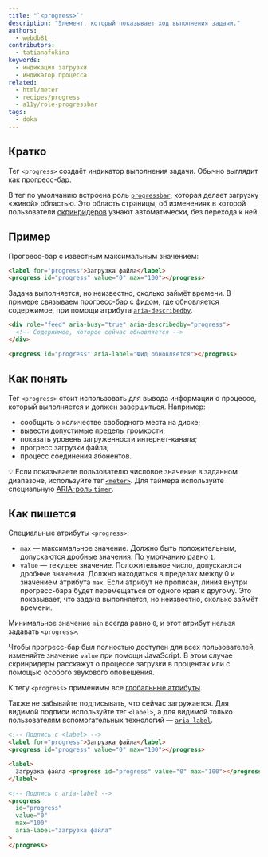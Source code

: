 ```yaml
---
title: "`<progress>`"
description: "Элемент, который показывает ход выполнения задачи."
authors:
  - webdb81
contributors:
  - tatianafokina
keywords:
  - индикация загрузки
  - индикатор процесса
related:
  - html/meter
  - recipes/progress
  - a11y/role-progressbar
tags:
  - doka
---
```


## Кратко

Тег `<progress>` создаёт индикатор выполнения задачи. Обычно выглядит как прогресс-бар.

В тег по умолчанию встроена роль [`progressbar`](/a11y/role-progressbar/), которая делает загрузку «живой» областью. Это область страницы, об изменениях в которой пользователи [скринридеров](/a11y/screenreaders/) узнают автоматически, без перехода к ней.

## Пример

Прогресс-бар с известным максимальным значением:

```html
<label for="progress">Загрузка файла</label>
<progress id="progress" value="0" max="100"></progress>
```

Задача выполняется, но неизвестно, сколько займёт времени. В примере связываем прогресс-бар с фидом, где обновляется содержимое, при помощи атрибута [`aria-describedby`](/a11y/aria-describedby/).

```html
<div role="feed" aria-busy="true" aria-describedby="progress">
  <!-- Содержимое, которое сейчас обновляется -->
</div>

<progress id="progress" aria-label="Фид обновляется"></progress>
```

## Как понять

Тег `<progress>` стоит использовать для вывода информации о процессе, который выполняется и должен завершиться. Например:

- сообщить о количестве свободного места на диске;
- вывести допустимые пределы громкости;
- показать уровень загруженности интернет-канала;
- прогресс загрузки файла;
- процесс соединения абонентов.

<aside>

💡 Если показываете пользователю числовое значение в заданном диапазоне, используйте тег [`<meter>`](/html/meter/). Для таймера используйте специальную [ARIA-роль `timer`](/a11y/role-timer/).

</aside>

## Как пишется

Специальные атрибуты `<progress>`:

- `max` — максимальное значение. Должно быть положительным, допускаются дробные значения. По умолчанию равно `1`.
- `value` — текущее значение. Положительное число, допускаются дробные значения. Должно находиться в пределах между 0 и значением атрибута `max`. Если атрибут не прописан, линия внутри прогресс-бара будет перемещаться от одного края к другому. Это показывает, что задача выполняется, но неизвестно, сколько займёт времени.

Минимальное значение `min` всегда равно `0`, и этот атрибут нельзя задавать `<progress>`.

Чтобы прогресс-бар был полностью доступен для всех пользователей, изменяйте значение `value` при помощи JavaScript. В этом случае скринридеры расскажут о процессе загрузки в процентах или с помощью особого звукового оповещения.

К тегу `<progress>` применимы все [глобальные атрибуты](/html/global-attrs/).

Также не забывайте подписывать, что сейчас загружается. Для видимой подписи используйте тег `<label>`, а для видимой только пользователям вспомогательных технологий — [`aria-label`](/a11y/aria-label/).

```html
<!-- Подпись с <label> -->
<label for="progress">Загрузка файла</label>
<progress id="progress" value="0" max="100"></progress>

<label>
  Загрузка файла <progress id="progress" value="0" max="100"></progress>
</label>

<!-- Подпись с aria-label -->
<progress
  id="progress"
  value="0"
  max="100"
  aria-label="Загрузка файла"
>
</progress>
```
